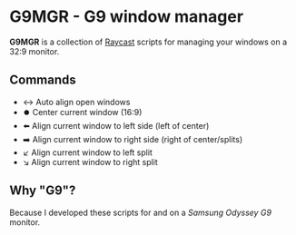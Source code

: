 # G9MGR - G9 window manager
**G9MGR** is a collection of [Raycast](https://www.raycast.com/) scripts for managing your windows on a 32:9 monitor.

## Commands

- ↔️ Auto align open windows
- ⏺️ Center current window (16:9)
- ⬅️ Align current window to left side (left of center)
- ➡️ Align current window to right side (right of center/splits)
- ↙️ Align current window to left split
- ↘️ Align current window to right split

## Why "G9"?

Because I developed these scripts for and on a _Samsung Odyssey G9_ monitor.
